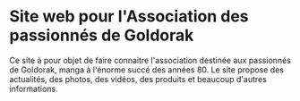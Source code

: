 # Site web pour l'Association des passionnés de Goldorak

Ce site à pour objet de faire connaitre l'association destinée aux passionnés de Goldorak, manga à l'énorme succé des années 80. Le site propose des actualités, des photos, des vidéos, des produits et beaucoup d'autres informations.